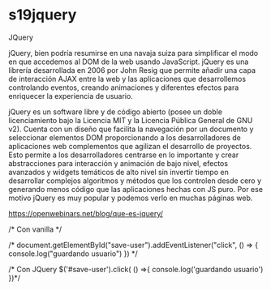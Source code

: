# s19jquery
JQuery

jQuery, bien podría resumirse en una navaja suiza para simplificar el modo en que accedemos al DOM de la web usando JavaScript.  jQuery es una librería desarrollada en 2006 por John Resig que permite añadir una capa de interacción AJAX entre la web y las aplicaciones que desarrollemos controlando eventos, creando animaciones y diferentes efectos para enriquecer la experiencia de usuario.  

jQuery es un software libre y de código abierto (posee un doble licenciamiento bajo la Licencia MIT y la Licencia Pública General de GNU v2). Cuenta con un diseño que facilita la navegación por un documento y seleccionar elementos DOM proporcionando a los desarrolladores de aplicaciones web complementos que agilizan el desarrollo de proyectos. Esto permite a los desarrolladores centrarse en lo importante y crear abstracciones para interacción y animación de bajo nivel, efectos avanzados y widgets temáticos de alto nivel sin invertir tiempo en desarrollar complejos algoritmos y métodos que los controlen desde cero y generando menos código que las aplicaciones hechas con JS puro. Por ese motivo jQuery es muy popular y podemos verlo en muchas páginas web. 

https://openwebinars.net/blog/que-es-jquery/

/* Con vanilla */

/* document.getElementById("save-user").addEventListener("click", () => {
    console.log("guardando usuario")
}) */

/* Con JQuery 
$('#save-user').click( () =>{
    console.log('guardando usuario')
})*/

